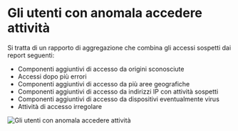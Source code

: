 <properties
    pageTitle="Gli utenti con anomala accedere attività"
    description="È stato individuato un rapporto che indica tutti gli account utente per il quale anomala effettuarlo attività."
    services="active-directory"
    documentationCenter=""
    authors="SSalahAhmed"
    manager="gchander"
    editor=""/>

<tags
    ms.service="active-directory"
    ms.workload="identity"
    ms.tgt_pltfrm="na"
    ms.devlang="na"
    ms.topic="article"
    ms.date="03/04/2016"
    ms.author="saah;kenhoff"/>

# <a name="users-with-anomalous-sign-in-activity"></a>Gli utenti con anomala accedere attività
Si tratta di un rapporto di aggregazione che combina gli accessi sospetti dai report seguenti:

<ul><li>Componenti aggiuntivi di accesso da origini sconosciute</li>
<li>Accessi dopo più errori</li>
<li>Componenti aggiuntivi di accesso da più aree geografiche</li>
<li>Componenti aggiuntivi di accesso da indirizzi IP con attività sospetti</li>
<li>Componenti aggiuntivi di accesso da dispositivi eventualmente virus</li>
<li>Attività di accesso irregolare</li>
</ul>


![Gli utenti con anomala accedere attività](./media/active-directory-reporting-users-with-anomalous-sign-in-activity/usersWithAnomalousSignInActivity.PNG)
